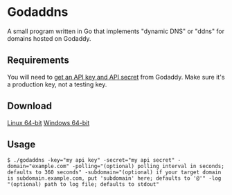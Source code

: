 # Godaddns

A small program written in Go that implements "dynamic DNS" or "ddns" for domains hosted on Godaddy.

## Requirements

You will need to [get an API key and API secret](https://developer.godaddy.com/keys/) from Godaddy. Make sure it's a production key, not a testing key.

## Download

[Linux 64-bit](https://github.com/zelcon5/godaddns/raw/master/godaddns-linux-amd64)
[Windows 64-bit](https://github.com/zelcon5/godaddns/raw/master/godaddns-windows-amd64.exe)

## Usage

`$ ./godaddns -key="my api key" -secret="my api secret" -domain="example.com" -polling="(optional) polling interval in seconds; defaults to 360 seconds" -subdomain="(optional) if your target domain is subdomain.example.com, put 'subdomain' here; defaults to '@'" -log "(optional) path to log file; defaults to stdout"`
